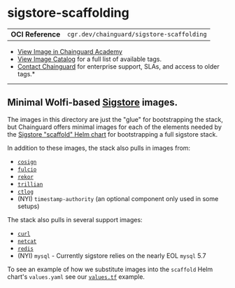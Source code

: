 <!--monopod:start-->
# sigstore-scaffolding
| | |
| - | - |
| **OCI Reference** | `cgr.dev/chainguard/sigstore-scaffolding` |


* [View Image in Chainguard Academy](https://edu.chainguard.dev/chainguard/chainguard-images/reference/sigstore-scaffolding/overview/)
* [View Image Catalog](https://console.enforce.dev/images/catalog) for a full list of available tags.
* [Contact Chainguard](https://www.chainguard.dev/chainguard-images) for enterprise support, SLAs, and access to older tags.*

---
<!--monopod:end-->

## Minimal Wolfi-based [Sigstore](https://sigstore.dev) images.

The images in this directory are just the "glue" for bootstrapping the stack,
but Chainguard offers minimal images for each of the elements needed by the
[Sigstore "scaffold" Helm chart](https://github.com/sigstore/helm-charts/tree/main/charts/scaffold)
for bootstrapping a full sigstore stack.

In addition to these images, the stack also pulls in images from:
- [`cosign`](../cosign)
- [`fulcio`](../fulcio/)
- [`rekor`](../rekor)
- [`trillian`](../trillian)
- [`ctlog`](../ctlog)
- (NYI) `timestamp-authority` (an optional component only used in some setups)

The stack also pulls in several support images:
- [`curl`](../curl)
- [`netcat`](../netcat)
- [`redis`](../redis)
- (NYI) `mysql` - Currently sigstore relies on the nearly EOL `mysql` 5.7

To see an example of how we substitute images into the `scaffold` Helm chart's
`values.yaml` see our [`values.tf`](./tests/values.tf) example.
